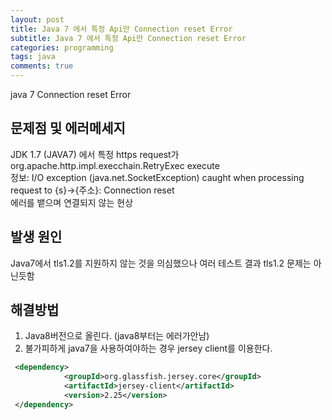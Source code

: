 ```yaml
---
layout: post
title: Java 7 에서 특정 Api만 Connection reset Error 
subtitle: Java 7 에서 특정 Api만 Connection reset Error 
categories: programming
tags: java
comments: true
---
```


java 7 Connection reset Error

## 문제점 및 에러메세지

JDK 1.7 (JAVA7) 에서 특정 https request가   
org.apache.http.impl.execchain.RetryExec execute  
정보: I/O exception (java.net.SocketException) caught when processing request to {s}->{주소}: Connection reset  
에러를 뱉으며 연결되지 않는 현상

## 발생 원인
Java7에서 tls1.2를 지원하지 않는 것을 의심했으나 여러 테스트 결과 tls1.2 문제는 아닌듯함

## 해결방법
1. Java8버전으로 올린다. (java8부터는 에러가안남)
2. 불가피하게 java7을 사용하여야하는 경우 jersey client를 이용한다.  

```xml
 <dependency>
            <groupId>org.glassfish.jersey.core</groupId>
            <artifactId>jersey-client</artifactId>
            <version>2.25</version>
 </dependency>
```
